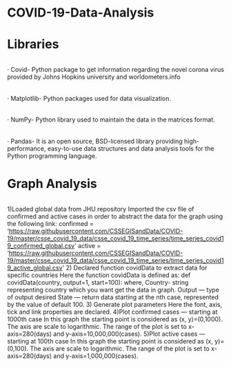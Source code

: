 # COVID-19-Data-Analysis

# Libraries
###### 
· Covid- Python package to get information regarding the novel corona virus provided by Johns Hopkins university and worldometers.info
###### 
· Matplotlib- Python packages used for data visualization.
###### 
· NumPy- Python library used to maintain the data in the matrices format.
###### 
· Pandas- It is an open source, BSD-licensed library providing high-performance, easy-to-use data structures and data analysis tools for the Python programming language.

# Graph Analysis
######
1)Loaded global data from JHU repository
Imported the csv file of confirmed and active cases in order to abstract the data for the graph using the following link:
confirmed = ‘https://raw.githubusercontent.com/CSSEGISandData/COVID-19/master/csse_covid_19_data/csse_covid_19_time_series/time_series_covid19_confirmed_global.csv'
active = ‘https://raw.githubusercontent.com/CSSEGISandData/COVID-19/master/csse_covid_19_data/csse_covid_19_time_series/time_series_covid19_active_global.csv'
2) Declared function covidData to extract data for specific countries
Here the function covidData is defined as:
def covidData(country, output=1, start=100):
where,
Country- string representing country which you want get the data in graph.
Output — type of output desired
State — return data starting at the nth case, represented by the value of default 100.
3) Generate plot parameters
Here the font, axis, tick and link properties are declared.
4)Plot confirmed cases — starting at 1000th case
In this graph the starting point is considered as (x, y)=(0,1000). The axis are scale to logarithmic. The range of the plot is set to x-axis=280(days) and y-axis=10,000,000(cases).
5)Plot active cases — starting at 100th case
In this graph the starting point is considered as (x, y)=(0,100). The axis are scale to logarithmic. The range of the plot is set to x-axis=280(days) and y-axis=1,000,000(cases).
